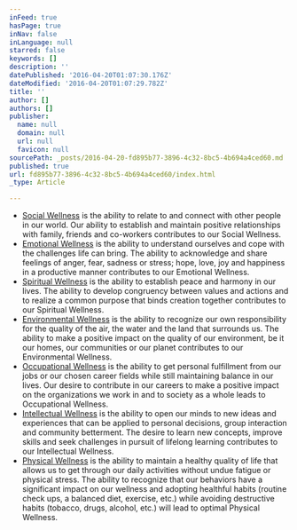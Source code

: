 ```yaml
---
inFeed: true
hasPage: true
inNav: false
inLanguage: null
starred: false
keywords: []
description: ''
datePublished: '2016-04-20T01:07:30.176Z'
dateModified: '2016-04-20T01:07:29.782Z'
title: ''
author: []
authors: []
publisher:
  name: null
  domain: null
  url: null
  favicon: null
sourcePath: _posts/2016-04-20-fd895b77-3896-4c32-8bc5-4b694a4ced60.md
published: true
url: fd895b77-3896-4c32-8bc5-4b694a4ced60/index.html
_type: Article

---
```

* [Social Wellness][0] is the ability to relate to and connect with other people in our world. Our ability to establish and maintain positive relationships with family, friends and co-workers contributes to our Social Wellness.
* [Emotional Wellness][1] is the ability to understand ourselves and cope with the challenges life can bring. The ability to acknowledge and share feelings of anger, fear, sadness or stress; hope, love, joy and happiness in a productive manner contributes to our Emotional Wellness.
* [Spiritual Wellness][2] is the ability to establish peace and harmony in our lives. The ability to develop congruency between values and actions and to realize a common purpose that binds creation together contributes to our Spiritual Wellness.
* [Environmental Wellness][3] is the ability to recognize our own responsibility for the quality of the air, the water and the land that surrounds us. The ability to make a positive impact on the quality of our environment, be it our homes, our communities or our planet contributes to our Environmental Wellness.
* [Occupational Wellness][4] is the ability to get personal fulfillment from our jobs or our chosen career fields while still maintaining balance in our lives. Our desire to contribute in our careers to make a positive impact on the organizations we work in and to society as a whole leads to Occupational Wellness.
* [Intellectual Wellness][5] is the ability to open our minds to new ideas and experiences that can be applied to personal decisions, group interaction and community betterment. The desire to learn new concepts, improve skills and seek challenges in pursuit of lifelong learning contributes to our Intellectual Wellness.
* [Physical Wellness][6] is the ability to maintain a healthy quality of life that allows us to get through our daily activities without undue fatigue or physical stress. The ability to recognize that our behaviors have a significant impact on our wellness and adopting healthful habits (routine check ups, a balanced diet, exercise, etc.) while avoiding destructive habits (tobacco, drugs, alcohol, etc.) will lead to optimal Physical Wellness.

[0]: http://wellness.ucr.edu/social_wellness.html
[1]: http://wellness.ucr.edu/emotional_wellness.html
[2]: http://wellness.ucr.edu/spiritual_wellness.html
[3]: http://wellness.ucr.edu/environmental_wellness.html
[4]: http://wellness.ucr.edu/occupational_wellness.html
[5]: http://wellness.ucr.edu/intellectual_wellness.html
[6]: http://wellness.ucr.edu/physical_wellness.html